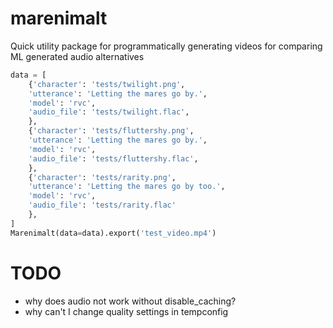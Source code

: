 # marenimalt
Quick utility package for programmatically generating videos for comparing ML
generated audio alternatives

```python
data = [
    {'character': 'tests/twilight.png',
    'utterance': 'Letting the mares go by.',
    'model': 'rvc',
    'audio_file': 'tests/twilight.flac',
    },
    {'character': 'tests/fluttershy.png',
    'utterance': 'Letting the mares go by.',
    'model': 'rvc',
    'audio_file': 'tests/fluttershy.flac',
    },
    {'character': 'tests/rarity.png',
    'utterance': 'Letting the mares go by too.',
    'model': 'rvc',
    'audio_file': 'tests/rarity.flac'
    },
]
Marenimalt(data=data).export('test_video.mp4')
```

# TODO
* why does audio not work without disable_caching?
* why can't I change quality settings in tempconfig